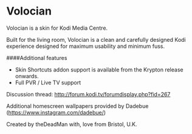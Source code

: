 Volocian
===================

Volocian is a skin for Kodi Media Centre.

Built for the living room, Volocian is a clean and carefully designed Kodi experience designed for maximum usability and minimum fuss.

####Additional features

- Skin Shortcuts addon support is available from the Krypton release onwards.
- Full PVR / Live TV support

Discussion thread: http://forum.kodi.tv/forumdisplay.php?fid=267

Additional homescreen wallpapers provided by Dadebue (https://www.instagram.com/dadebue/)

Created by theDeadMan with, love from Bristol, U.K.

